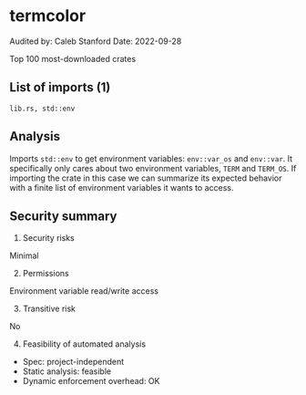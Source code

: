 # termcolor

Audited by: Caleb Stanford
Date: 2022-09-28

Top 100 most-downloaded crates

## List of imports (1)

```
lib.rs, std::env
```

## Analysis

Imports `std::env` to get environment variables: `env::var_os` and `env::var`. It specifically only cares about two environment variables, `TERM` and `TERM_OS`. If importing the crate in this case we can summarize its expected behavior with a finite list of environment variables it wants to access.

## Security summary

1. Security risks

Minimal

2. Permissions

Environment variable read/write access

3. Transitive risk

No

4. Feasibility of automated analysis

- Spec: project-independent
- Static analysis: feasible
- Dynamic enforcement overhead: OK

